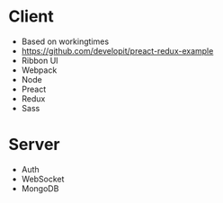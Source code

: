 # Client
* Based on workingtimes
* https://github.com/developit/preact-redux-example
* Ribbon UI
* Webpack
* Node
* Preact
* Redux
* Sass

# Server
* Auth
* WebSocket
* MongoDB
